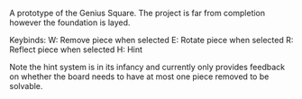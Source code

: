 A prototype of the Genius Square. The project is far from completion however the foundation is layed.

Keybinds:
W: Remove piece when selected
E: Rotate piece when selected
R: Reflect piece when selected
H: Hint

Note the hint system is in its infancy and currently only provides feedback on whether the board needs to have at most one piece removed to be solvable.

